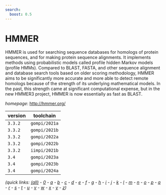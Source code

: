 ```yaml
---
search:
  boost: 0.5
---
```

# HMMER

HMMER is used for searching sequence databases for homologs  of protein sequences, and for making protein sequence alignments. It  implements methods using probabilistic models called profile hidden Markov  models (profile HMMs).  Compared to BLAST, FASTA, and other sequence  alignment and database search tools based on older scoring methodology,  HMMER aims to be significantly more accurate and more able to detect remote  homologs because of the strength of its underlying mathematical models. In the  past, this strength came at significant computational expense, but in the new  HMMER3 project, HMMER is now essentially as fast as BLAST.

*homepage*: <http://hmmer.org/>

version | toolchain
--------|----------
``3.3.2`` | ``gompi/2021a``
``3.3.2`` | ``gompi/2021b``
``3.3.2`` | ``gompi/2022a``
``3.3.2`` | ``gompi/2022b``
``3.3.2`` | ``iimpi/2021b``
``3.4`` | ``gompi/2023a``
``3.4`` | ``gompi/2023b``
``3.4`` | ``gompi/2024a``


*(quick links: [(all)](../index.md) - [0](../0/index.md) - [a](../a/index.md) - [b](../b/index.md) - [c](../c/index.md) - [d](../d/index.md) - [e](../e/index.md) - [f](../f/index.md) - [g](../g/index.md) - [h](../h/index.md) - [i](../i/index.md) - [j](../j/index.md) - [k](../k/index.md) - [l](../l/index.md) - [m](../m/index.md) - [n](../n/index.md) - [o](../o/index.md) - [p](../p/index.md) - [q](../q/index.md) - [r](../r/index.md) - [s](../s/index.md) - [t](../t/index.md) - [u](../u/index.md) - [v](../v/index.md) - [w](../w/index.md) - [x](../x/index.md) - [y](../y/index.md) - [z](../z/index.md))*

